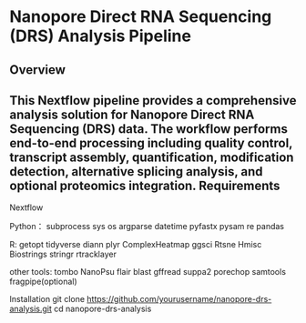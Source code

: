 Nanopore Direct RNA Sequencing (DRS) Analysis Pipeline
=
Overview
-
This Nextflow pipeline provides a comprehensive analysis solution for Nanopore Direct RNA Sequencing (DRS) data. The workflow performs end-to-end processing including quality control, transcript assembly, quantification, modification detection, alternative splicing analysis, and optional proteomics integration.
Requirements
-
Nextflow

Python：
subprocess
sys
os
argparse
datetime
pyfastx
pysam
re
pandas

R:
getopt
tidyverse
diann
plyr
ComplexHeatmap
ggsci
Rtsne
Hmisc
Biostrings
stringr
rtracklayer

other tools:
tombo
NanoPsu
flair
blast
gffread
suppa2
porechop
samtools
fragpipe(optional)

Installation
git clone https://github.com/yourusername/nanopore-drs-analysis.git
cd nanopore-drs-analysis
